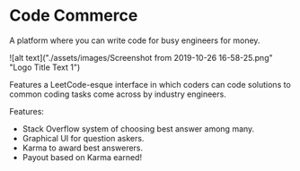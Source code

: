 # Code Commerce
A platform where you can write code for busy engineers for money.

![alt text]("./assets/images/Screenshot from 2019-10-26 16-58-25.png" "Logo Title Text 1")

Features a LeetCode-esque interface in which coders can code solutions to common coding tasks come across by industry engineers.

Features:
* Stack Overflow system of choosing best answer among many.
* Graphical UI for question askers.
* Karma to award best answerers.
* Payout based on Karma earned! $$$$
